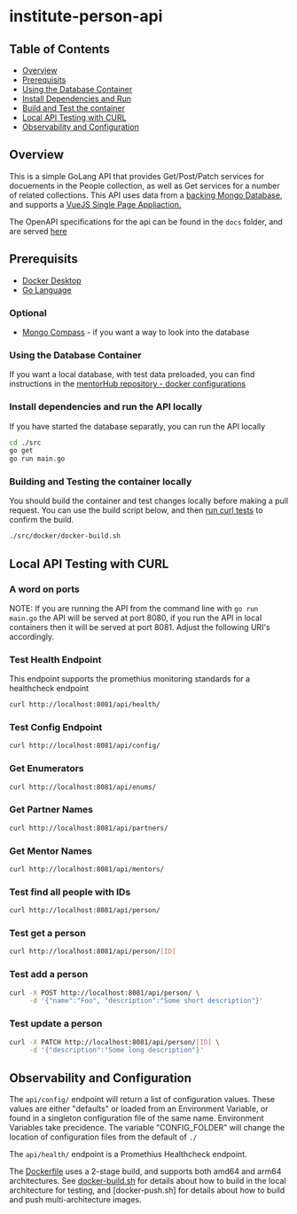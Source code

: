 # institute-person-api

## Table of Contents

- [Overview](#overview)
- [Prerequisits](#prerequisits)
- [Using the Database Container](#using-the-database-container)
- [Install Dependencies and Run](#install-dependencies-and-run-the-api-locally)
- [Build and Test the container](#building-and-testing-the-container-locally)
- [Local API Testing with CURL](#local-api-testing-with-curl)
- [Observability and Configuration](#observability-and-configuration)

## Overview

This is a simple GoLang API that provides Get/Post/Patch services for docuements in the People collection, as well as Get services for a number of related collections. This API uses data from a [backing Mongo Database](https://github.com/agile-learning-institute/mentorHub-mongodb), and supports a [VueJS Single Page Appliaction.](https://github.com/agile-learning-institute/mentorHub-person-ui)

The OpenAPI specifications for the api can be found in the ``docs`` folder, and are served [here](https://agile-learning-institute.github.io/mentorHub-person-api/)

## Prerequisits

- [Docker Desktop](https://www.docker.com/products/docker-desktop/)
- [Go Language](https://go.dev/doc/install)

### Optional

- [Mongo Compass](https://www.mongodb.com/try/download/compass) - if you want a way to look into the database

### Using the Database Container

If you want a local database, with test data preloaded, you can find instructions in the [mentorHub repository - docker configurations](https://github.com/agile-learning-institute/mentorHub/blob/main/docker-configurations/README.md#run-the-mongodb-backing-database)

### Install dependencies and run the API locally

If you have started the database separatly, you can run the API locally

```bash
cd ./src
go get 
go run main.go
```

### Building and Testing the container locally

You should build the container and test changes locally before making a pull request. You can use the build script below, and then [run curl tests](#local-api-testing-with-curl) to confirm the build.

```bash
./src/docker/docker-build.sh
```

## Local API Testing with CURL

### A word on ports

NOTE: If you are running the API from the command line with ```go run main.go``` the API will be served at port 8080, if you run the API in local containers then it will be served at port 8081. Adjust the following URI's accordingly.

### Test Health Endpoint

This endpoint supports the promethius monitoring standards for a healthcheck endpoint

```bash
curl http://localhost:8081/api/health/

```

### Test Config Endpoint

```bash
curl http://localhost:8081/api/config/

```

### Get Enumerators

```bash
curl http://localhost:8081/api/enums/

```

### Get Partner Names

```bash
curl http://localhost:8081/api/partners/

```

### Get Mentor Names

```bash
curl http://localhost:8081/api/mentors/

```

### Test find all people with IDs

```bash
curl http://localhost:8081/api/person/
```

### Test get a person

```bash
curl http://localhost:8081/api/person/[ID]

```

### Test add a person

```bash
curl -X POST http://localhost:8081/api/person/ \
     -d '{"name":"Foo", "description":"Some short description"}'

```

### Test update a person

```bash
curl -X PATCH http://localhost:8081/api/person/[ID] \
     -d '{"description":"Some long description"}'

```

## Observability and Configuration

The ```api/config/``` endpoint will return a list of configuration values. These values are either "defaults" or loaded from an Environment Variable, or found in a singleton configuration file of the same name. Environment Variables take precidence. The variable "CONFIG_FOLDER" will change the location of configuration files from the default of ```./```

The ```api/health/``` endpoint is a Promethius Healthcheck endpoint.

The [Dockerfile](./src/docker/Dockerfile) uses a 2-stage build, and supports both amd64 and arm64 architectures. See [docker-build.sh](./src/docker/docker-build.sh) for details about how to build in the local architecture for testing, and [docker-push.sh] for details about how to build and push multi-architecture images.
